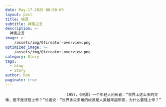```yaml
---
date: May-17-2020 00:00:00
layout: post
title: 根源
subtitle: 神寓之言
description: >-
  神寓之言
image: >-
    /assets/img/Qtcreator-overview.png
optimized_image: >-
    /assets/img/Qtcreator-overview.png
category: Story
tags:
  - blog
  - Story
author: Ron
paginate: true
---
```


							　　1957，《根源》一个年轻人问长者：“世界上这么多的灾难，是不是该怪上帝？”长者说：“世界多灾多难的根源是人类越来越邪恶，为什么要怪上帝？”
							
							
						